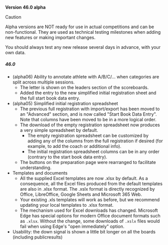 **Version 46.0 alpha**	

> [!CAUTION]
>
> Alpha versions are NOT ready for use in actual competitions and can be non-functional.  They are used as technical testing milestones when adding new features or making important changes.
>
> You should always test any new release several days in advance, with your own data.

##### 46.0
- (alpha06) Ability to annotate athlete with A/B/C/... when categories are split across multiple sessions.  
  - The letter is shown on the leaders section of the scoreboards.  
  - Added the entry to the new simplified initial registration sheet and the full start book data entry.
- (alpha05) Simplified initial registration spreadsheet
  - The previous full registration with import/export has been moved to an "Advanced" section, and is now called "Start Book Data Entry".  Note that columns have been moved to be in a more logical order.
  - The download of the empty registration spreadsheet now produces a very simple spreadsheet by default. 
    - The empty registration spreadsheet can be customized by adding any of the columns from the full registration if desired (for example, to add the coach or additional info). 
    - The initial registration spreadsheet columns can be in any order (contrary to the start book data entry).
  - The buttons on the preparation page were rearranged to facilitate understanding.
- Templates and documents
  - All the supplied Excel templates are now .xlsx by default.  As a consequence, all the Excel files produced from the default templates are also in .xlsx format.  The .xslx format is directly recognized by Office, LibreOffice, Google Sheets and Microsoft 365 Web. 
  - Your existing .xls templates will work as before, but we recommend updating your local templates to .xlsx format.
  - The mechanism used for Excel downloads has changed.  Microsoft Edge has special options for modern Office document formats such as `.xlsx`.  Without the change, some downloads of `.xslx` files would fail when using Edge's "open immediately" option.
- Usability: the down signal is shown a little bit longer on all the boards (including publicresults)
